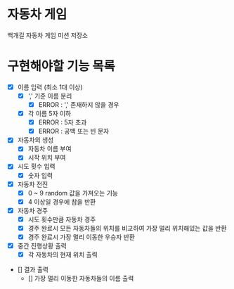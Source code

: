 # 자동차 게임

백개길 자동차 게임 미션 저장소

# 구현해야할 기능 목록
- [X] 이름 입력 (최소 1대 이상)
    - [X] ',' 기준 이름 분리
        - [X] ERROR : ',' 존재하지 않을 경우
    - [X] 각 이름 5자 이하
        - [X] ERROR : 5자 초과
        - [X] ERROR : 공백 또는 빈 문자

- [X] 자동차의 생성
    - [X] 자동차 이름 부여
    - [X] 시작 위치 부여

- [X] 시도 횟수 입력
    - [X] 숫자 입력

- [X] 자동차 전진
    - [X] 0 ~ 9 random 값을 가져오는 기능
    - [X] 4 이상일 경우에 참을 반환

- [X] 자동차 경주
    - [X] 시도 횟수만큼 자동차 경주
    - [X] 경주 완료시 모든 자동차들의 위치를 비교하여 가장 멀리 위치해있는 값을 반환
    - [X] 경주 완료시 가장 멀리 이동한 우승자 반환

- [X] 중간 진행상황 출력
    - [X] 각 자동차의 현재 위치 출력

- [] 결과 출력
    - [] 가장 멀리 이동한 자동차들의 이름 출력

